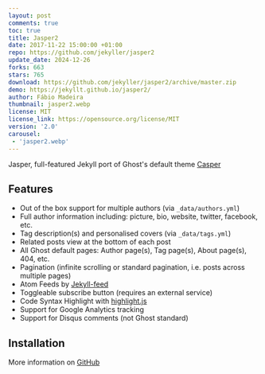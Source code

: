 ```yaml
---
layout: post
comments: true
toc: true
title: Jasper2
date: 2017-11-22 15:00:00 +01:00
repo: https://github.com/jekyller/jasper2
update_date: 2024-12-26
forks: 663
stars: 765
download: https://github.com/jekyller/jasper2/archive/master.zip
demo: https://jekyllt.github.io/jasper2/
author: Fábio Madeira
thumbnail: jasper2.webp
license: MIT
license_link: https://opensource.org/license/MIT
version: '2.0'
carousel:
 - 'jasper2.webp'
---
```


Jasper, full-featured Jekyll port of Ghost's default theme [Casper](https://github.com/tryghost/casper)

## Features

* Out of the box support for multiple authors (via `_data/authors.yml`)
* Full author information including: picture, bio, website, twitter, facebook, etc.
* Tag description(s) and personalised covers (via `_data/tags.yml`)
* Related posts view at the bottom of each post
* All Ghost default pages: Author page(s), Tag page(s), About page(s), 404, etc.
* Pagination (infinite scrolling or standard pagination, i.e. posts across multiple pages)
* Atom Feeds by [Jekyll-feed](https://github.com/jekyll/jekyll-feed)
* Toggleable subscribe button (requires an external service)
* Code Syntax Highlight with [highlight.js](https://highlightjs.org/)
* Support for Google Analytics tracking
* Support for Disqus comments (not Ghost standard)

## Installation

More information on [GitHub](https://github.com/jekyller/jasper2)

